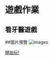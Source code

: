 # 遊戲作業
 ## 看牙醫遊戲
 ##圖片預覽
![images](https://i.imgur.com/etveKXS.png)
 
 
[開始玩!](https://keikohsu.github.io/js-wam/)
